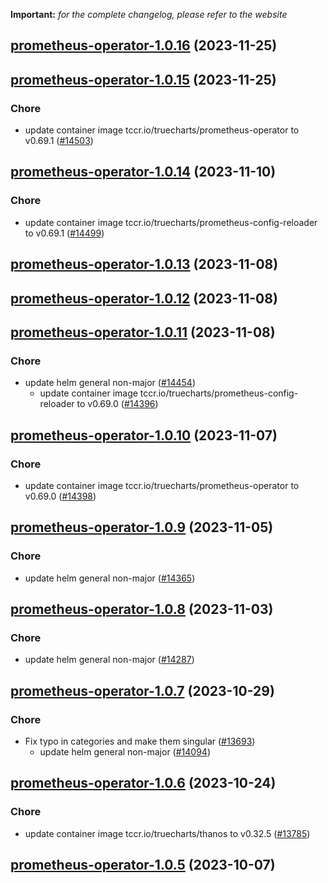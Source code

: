 **Important:**
*for the complete changelog, please refer to the website*






## [prometheus-operator-1.0.16](https://github.com/truecharts/charts/compare/prometheus-operator-1.0.15...prometheus-operator-1.0.16) (2023-11-25)




## [prometheus-operator-1.0.15](https://github.com/truecharts/charts/compare/prometheus-operator-1.0.14...prometheus-operator-1.0.15) (2023-11-25)

### Chore

- update container image tccr.io/truecharts/prometheus-operator to v0.69.1 ([#14503](https://github.com/truecharts/charts/issues/14503))
  
  


## [prometheus-operator-1.0.14](https://github.com/truecharts/charts/compare/prometheus-operator-1.0.13...prometheus-operator-1.0.14) (2023-11-10)

### Chore

- update container image tccr.io/truecharts/prometheus-config-reloader to v0.69.1 ([#14499](https://github.com/truecharts/charts/issues/14499))
  
  


## [prometheus-operator-1.0.13](https://github.com/truecharts/charts/compare/prometheus-operator-1.0.12...prometheus-operator-1.0.13) (2023-11-08)




## [prometheus-operator-1.0.12](https://github.com/truecharts/charts/compare/prometheus-operator-1.0.11...prometheus-operator-1.0.12) (2023-11-08)




## [prometheus-operator-1.0.11](https://github.com/truecharts/charts/compare/prometheus-operator-1.0.10...prometheus-operator-1.0.11) (2023-11-08)

### Chore

- update helm general non-major ([#14454](https://github.com/truecharts/charts/issues/14454))
  - update container image tccr.io/truecharts/prometheus-config-reloader to v0.69.0 ([#14396](https://github.com/truecharts/charts/issues/14396))
  
  


## [prometheus-operator-1.0.10](https://github.com/truecharts/charts/compare/prometheus-operator-1.0.9...prometheus-operator-1.0.10) (2023-11-07)

### Chore

- update container image tccr.io/truecharts/prometheus-operator to v0.69.0 ([#14398](https://github.com/truecharts/charts/issues/14398))
  
  


## [prometheus-operator-1.0.9](https://github.com/truecharts/charts/compare/prometheus-operator-1.0.8...prometheus-operator-1.0.9) (2023-11-05)

### Chore

- update helm general non-major ([#14365](https://github.com/truecharts/charts/issues/14365))
  
  


## [prometheus-operator-1.0.8](https://github.com/truecharts/charts/compare/prometheus-operator-1.0.7...prometheus-operator-1.0.8) (2023-11-03)

### Chore

- update helm general non-major ([#14287](https://github.com/truecharts/charts/issues/14287))
  
  


## [prometheus-operator-1.0.7](https://github.com/truecharts/charts/compare/prometheus-operator-1.0.6...prometheus-operator-1.0.7) (2023-10-29)

### Chore

- Fix typo in categories and make them singular ([#13693](https://github.com/truecharts/charts/issues/13693))
  - update helm general non-major ([#14094](https://github.com/truecharts/charts/issues/14094))
  
  


## [prometheus-operator-1.0.6](https://github.com/truecharts/charts/compare/prometheus-operator-1.0.5...prometheus-operator-1.0.6) (2023-10-24)

### Chore

- update container image tccr.io/truecharts/thanos to v0.32.5 ([#13785](https://github.com/truecharts/charts/issues/13785))
  
  


## [prometheus-operator-1.0.5](https://github.com/truecharts/charts/compare/prometheus-operator-1.0.4...prometheus-operator-1.0.5) (2023-10-07)

